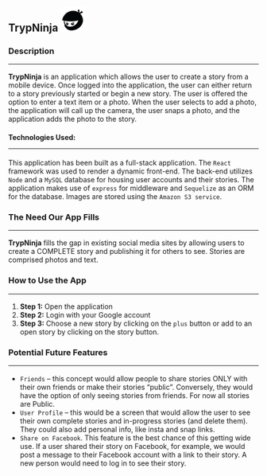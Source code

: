 ## TrypNinja <img src="client\src\logo.png" alt="trypninja" width="10%"/>  



### Description<hr/>
<strong>TrypNinja</strong> is an application which allows the user to create a story from a mobile device. Once logged into the application, the user can either return to a story previously started or begin a new story. The user is offered the option to enter a text item or a photo. When the user selects to add a photo, the application will call up the camera, the user snaps a photo, and the application adds the photo to the story.

#### Technologies Used:<hr/>
This application has been built as a full-stack application. The `React` framework was used to render a dynamic front-end. The back-end utilizes `Node` and a `MySQL` database for housing user accounts and their stories. The application makes use of `express` for middleware and `Sequelize` as an ORM for the database. Images are stored using the `Amazon S3 service`.
 
### The Need Our App Fills<hr/>
<strong>TrypNinja</strong> fills the gap in existing social media sites by allowing users to create a COMPLETE story and publishing it for others to see.  Stories are comprised photos and text.

### How to Use the App<hr/>
1. <strong>Step 1:</strong> Open the application
1. <strong>Step 2:</strong> Login with your Google account
1. <strong>Step 3:</strong> Choose a new story by clicking on the `plus` button or add to an open story by clicking on the story button.
### Potential Future Features<hr/>
* `Friends` – this concept would allow people to share stories ONLY with their own friends or make their stories “public”.  Conversely, they would have the option of only seeing stories from friends.  For now all stories are Public.
* `User Profile` – this would be a screen that would allow the user to see their own complete stories and in-progress stories (and delete them).  They could also add personal info, like insta and snap links.
* `Share on Facebook`.  This feature is the best chance of this getting wide use.  If a user shared their story on Facebook, for example, we would post a message to their Facebook account with a link to their story.  A new person would need to log in to see their story.  





